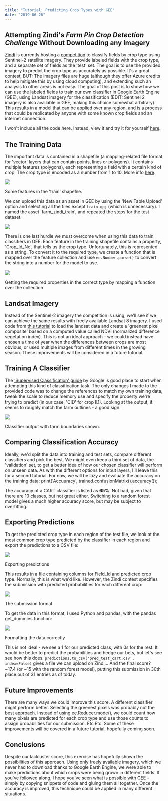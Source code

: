 ```yaml
---
title: "Tutorial: Predicting Crop Types with GEE"
date: "2019-06-26"
---
```


## Attempting Zindi's _Farm Pin Crop Detection Challenge_ Without Downloading any Imagery

[Zindi](http://zindi.africa) is currently hosting a [competition](https://zindi.africa/competitions/farm-pin-crop-detection-challenge) to classify fields by crop type using Sentinel-2 satellite imagery. They provide labeled fields with the crop type, and a separate set of fields as the 'test' set. The goal is to use the provided imagery to predict the crop type as accurately as possible. It's a great contest, BUT: The imagery files are huge (although they offer Azure credits to help mitigate this by using cloud computing), and extending such an analysis to other areas is not easy. The goal of this post is to show how we can use the labeled fields to train our own classifier in Google Earth Engine (GEE), using Landsat imagery for the classification (EDIT: Sentinel 2 imagery is also available in GEE, making this choice somewhat arbitrary). This results in a model that can be applied over any region, and is a process that could be replicated by anyone with some known crop fields and an internet connection.

I won't include all the code here. Instead, view it and try it for yourself [here](https://code.earthengine.google.com/afa4cec9b21f3835f3a5e1feb39beb5d).

## The Training Data

The important data is contained in a shapefile (a mapping-related file format for 'vector' layers that can contain points, lines or polygons). It contains multiple features (polygons), each representing a field with a certain kind of crop. The crop type is encoded as a number from 1 to 10. More info [here](https://zindi.africa/competitions/farm-pin-crop-detection-challenge/data).

![](../images/wordpress_export/2019/06/screenshot-from-2019-06-25-18-44-51.png)

Some features in the 'train' shapefile.

We can upload this data as an asset in GEE by using the 'New Table Upload' option and selecting all the files except `train.qpj` (which is unnecessary). I named the asset 'farm\_zindi\_train', and repeated the steps for the test dataset.

![](../images/wordpress_export/2019/06/screenshot-from-2019-06-25-18-10-58.png)

There is one last hurdle we must overcome when using this data to train classifiers in GEE. Each feature in the training shapefile contains a property, 'Crop\_Id\_Ne', that tells us the crop type. Unfortunately, this is represented as a string. To convert it to the required type, we create a function that is mapped over the feature collection and use `ee.Number.parse()` to convert the string into a number for the model to use.

![](../images/wordpress_export/2019/06/screenshot-from-2019-06-26-10-09-21.png)

Getting the required properties in the correct type by mapping a function over the collection

## Landsat Imagery

Instead of the Sentinel-2 imagery the competition is using, we'll see if we can achieve the same results with freely available Landsat 8 imagery. I used code from [this tutorial](https://developers.google.com/earth-engine/tutorial_api_06) to load the landsat data and create a 'greenest pixel composite' based on a computed value called NDVI (normalized difference vegetation index). This is not an ideal approach - we could instead have chosen a time of year when the differences between crops are most obvious, or used multiple images from different times in the growing season. These improvements will be considered in a future tutorial.

## Training A Classifier

The ['Supervised Classification' guide](https://developers.google.com/earth-engine/classification) by Google is good place to start when attempting this kind of classification task. The only changes I made to the provided code was to change the references to match my own training data, tweak the scale to reduce memory use and specify the property we're trying to predict (in our case, 'CID' for crop ID). Looking at the output, it seems to roughly match the farm outlines - a good sign.

![](../images/wordpress_export/2019/06/screenshot-from-2019-06-26-10-29-47.png)

Classifier output with farm boundaries shown.

## Comparing Classification Accuracy

Ideally, we'd split the data into training and test sets, compare different classifiers and pick the best. We might even keep a third set of data, the 'validation' set, to get a better idea of how our chosen classifier will perform on unseen data. As with the different options for input layers, I'll leave this for a second tutorial. For now, we will be lazy and evaluate the accuracy on the training data: print('Accuuracy', trained.confusionMatrix().accuracy());

The accuracy of a CART classifier is listed as **65%**. Not bad, given that there are 10 classes, but not great either. Switching to a random forest model gives a much higher accuracy score, but may be subject to overfitting.

## Exporting Predictions

To get the predicted crop type in each region of the test file, we look at the most common crop type predicted by the classifier in each region and export the predictions to a CSV file:

![](../images/wordpress_export/2019/06/screenshot-from-2019-06-26-10-37-39.png)

Exporting predictions

This results in a file containing columns for Field\_Id and predicted crop type. Normally, this is what we'd like. However, the Zindi contest specifies the submission with predicted probabilities for each different crop:

![](../images/wordpress_export/2019/06/screenshot-from-2019-06-26-10-40-17.png)

The submission format

To get the data in this format, I used Python and pandas, with the pandas get\_dummies function:

![](../images/wordpress_export/2019/06/screenshot-from-2019-06-26-10-42-31.png)

Formatting the data correctly

This is not ideal - we see a 1 for our predicted class, with 0s for the rest. It would be better to predict the probabilities and hedge our bets, but let's see see how this does. `predictions.to_csv('pred_test_cart.csv', index=False)` gives a file we can upload on Zindi... And the final score? ~17.4 (or ~15 with the random forest model), putting this submission in 30th place out of 31 entries as of today.

## Future Improvements

There are many ways we could improve this score. A different classifier might perform better. Selecting the greenest pixels was probably not the best approach. Instead of using ee.Reducer.mode(), we could count how many pixels are predicted for each crop type and use those counts to assign probabilities for our submission. Etc Etc. Some of these improvements will be covered in a future tutorial, hopefully coming soon.

## Conclusions

Despite our lackluster score, this exercise has hopefully shown the possibilities of this approach. Using only freely available imagery, which we never had to download thanks to Google Earth Engine, we were able to make predictions about which crops were being grown in different fields. If you've followed along, I hope you've seen what is possible with GEE - simply by copying snippets of code and gluing them all together. Once the accuracy is improved, this technique could be applied in many different situations.
